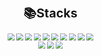 <div align="center"> 
  
  # 📚Stacks
  
  <div>
    <img src="https://img.shields.io/badge/HTML5-E34F26?style=flat-square&logo=HTML5&logoColor=white"/>
    <img src="https://img.shields.io/badge/CSS3-1572B6?style=flat-square&logo=CSS3&logoColor=white"/>
    <img src="https://img.shields.io/badge/Sass-CC6699?style=flat-square&logo=Sass&logoColor=white"/>
    <img src="https://img.shields.io/badge/JavaScript-F7DF1E?style=flat-square&logo=javascript&logoColor=000"/>
    <img src="https://img.shields.io/badge/Typescript-3178C6?style=flat-square&logo=Typescript&logoColor=white"/>
    <img src="https://img.shields.io/badge/React-61DAFB?style=flat-square&logo=react&logoColor=000">
    <img src="https://img.shields.io/badge/Next.js-000000?style=flat-square&logo=Next.js&logoColor=white">
    <img src="https://img.shields.io/badge/StyledComponents-DB7093?style=flat-square&logo=styledcomponents&logoColor=fff">
    <img src="https://img.shields.io/badge/MUI-007FFF?style=flat-square&logo=MUI&logoColor=fff">
    <img src="https://img.shields.io/badge/Redux-764ABC?style=flat-square&logo=Redux&logoColor=fff">
    <br />
    <img src="https://img.shields.io/badge/JAVA-007396?style=flat-square&logo=java&logoColor=fff"> 
    <img src="https://img.shields.io/badge/springboot-6DB33F?style=flat-square&logo=springboot&logoColor=white"/>
    <img src="https://img.shields.io/badge/MySQL-4479A1?style=flat-square&logo=MySQL&logoColor=white"/>
  </div>
  
</div>
